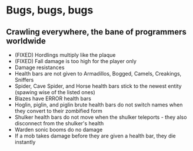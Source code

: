 # Bugs, bugs, bugs
## Crawling everywhere, the bane of programmers worldwide

- (FIXED) Hordlings multiply like the plaque
- (FIXED) Fall damage is too high for the player only
- Damage resistances
- Health bars are not given to Armadillos, Bogged, Camels, Creakings, Sniffers
- Spider, Cave Spider, and Horse health bars stick to the newest entity (spawing wise of the listed ones)
- Blazes have ERROR health bars
- Hoglin, piglin, and piglin brute health bars do not switch names when they convert to their zombified form
- Shulker health bars do not move when the shulker teleports - they also disconnect from the shulker's health
- Warden sonic booms do no damage
- If a mob takes damage before they are given a health bar, they die instantly
